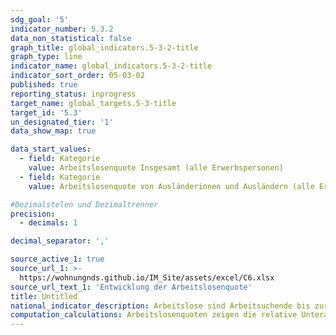 ```yaml
---
sdg_goal: '5'
indicator_number: 5.3.2
data_non_statistical: false
graph_title: global_indicators.5-3-2-title
graph_type: line
indicator_name: global_indicators.5-3-2-title
indicator_sort_order: 05-03-02
published: true
reporting_status: inprogress
target_name: global_targets.5-3-title
target_id: '5.3'
un_designated_tier: '1'
data_show_map: true

data_start_values:
  - field: Kategorie
    value: Arbeitslosenquote Insgesamt (alle Erwerbspersonen)
  - field: Kategorie
    value: Arbeitslosenquote von Ausländerinnen und Ausländern (alle Erwerbspersonen)

#Dezimalstelen und Dezimaltrenner
precision:
  - decimals: 1

decimal_separator: ','

source_active_1: true
source_url_1: >-
  https://wohnungnds.github.io/IM_Site/assets/excel/C6.xlsx
source_url_text_1: 'Entwicklung der Arbeitslosenquote'
title: Untitled
national_indicator_description: Arbeitslose sind Arbeitsuchende bis zur Vollendung des 65. Lebensjahres, die nicht oder weniger als 15 Stunden wöchentlich in einem Beschäftigungsverhältnis stehen, die nicht Schülerin oder Schüler, Studierende oder Teilnehmende an Maßnahmen der beruflichen Weiterbildung, nicht arbeitsunfähig erkrankt, nicht Empfängerin oder Empfänger von Altersrente sind und für eine Arbeitsaufnahme als Arbeitnehmerin oder Arbeitnehmer sofort zur Verfügung stehen. Arbeitslose müssen sich persönlich bei ihrer zuständigen Arbeitsagentur oder dem nach SGB II zuständigen Träger gemeldet haben. Ausländerinnen und Ausländer können nur dann als arbeitslos erfasst werden, wenn sie eine Arbeitnehmertätigkeit in Deutschland ausüben dürfen.
computation_calculations: Arbeitslosenquoten zeigen die relative Unterauslastung des Arbeitskräfteangebots an, indem sie die registrierten Arbeitslosen zu den Erwerbspersonen (EP = Erwerbstätige + Arbeitslose) in Beziehung setzen. Nicht in den Zahlen über Arbeitslose und den entsprechenden Quoten enthalten sind Personen, die sich in Fortbildungs- und Arbeitsbeschaffungsmaßnahmen oder im Vorruhestand befinden. Das Ausmaß der Unterbeschäftigung ist daher höher, als es die amtlichen Zahlen über Arbeitslose ausweisen. Die Statistik wird von der Bundesagentur für Arbeit geführt.
---
```

